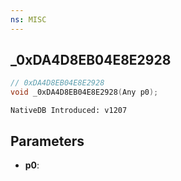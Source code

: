 ```yaml
---
ns: MISC
---
```

## _0xDA4D8EB04E8E2928

```c
// 0xDA4D8EB04E8E2928
void _0xDA4D8EB04E8E2928(Any p0);
```

```
NativeDB Introduced: v1207
```

## Parameters
* **p0**:
